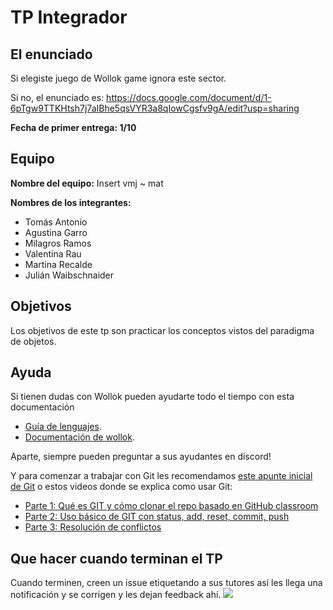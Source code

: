 # TP Integrador

## El enunciado

Si elegiste juego de Wollok game ignora este sector.

Si no, el enunciado es: https://docs.google.com/document/d/1-6pTgw9TTKHtsh7j7aIBhe5qsVYR3a8qIowCgsfv9gA/edit?usp=sharing

**Fecha de primer entrega: 1/10**

## Equipo

**Nombre del equipo:** Insert vmj ~ mat

**Nombres de los integrantes:**
- Tomás Antonio
- Agustina Garro
- Milagros Ramos
- Valentina Rau
- Martina Recalde
- Julián Waibschnaider


## Objetivos

Los objetivos de este tp son practicar los conceptos vistos del paradigma de objetos.

## Ayuda

Si tienen dudas con Wollok pueden ayudarte todo el tiempo con esta documentación

- [Guía de lenguajes](https://docs.google.com/document/d/1oJ-tyQJoBtJh0kFcsV9wSUpgpopjGtoyhJdPUdjFIJQ/edit?usp=sharing).
- [Documentación de wollok](https://www.wollok.org/documentacion/wollokdoc/).

Aparte, siempre pueden preguntar a sus ayudantes en discord!

Y para comenzar a trabajar con Git les recomendamos [este apunte inicial de Git](https://docs.google.com/document/d/1ozqfYCwt-37stynmgAd5wJlNOFKWYQeIZoeqXpAEs0I/edit) o estos videos donde se explica como usar Git:
- [Parte 1: Qué es GIT y cómo clonar el repo basado en GitHub classroom](https://www.youtube.com/watch?v=rRKe7l-ZNvM)
- [Parte 2: Uso básico de GIT con status, add, reset, commit, push](https://www.youtube.com/watch?v=OgasfM5qJJE)
- [Parte 3: Resolución de conflictos](https://www.youtube.com/watch?v=sKcN7cWFniw)

## Que hacer cuando terminan el TP

Cuando terminen, creen un issue etiquetando a sus tutores así les llega una notificación y se corrigen y les dejan feedback ahí.
![](https://i.imgur.com/ypeXpBw.gif)
